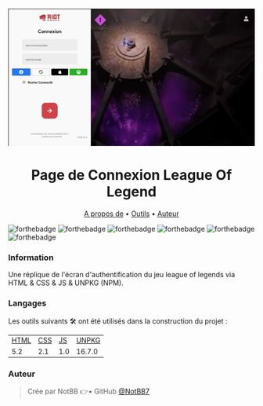 <p align="center">
    <img alt="Readme" title="Readme GIF" src="./screen.png" />
</p>

<h1 align="center">Page de Connexion League Of Legend</h1>

<p align="center">
    <a href="#Information">A propos de</a> • 
    <a href="#Langages">Outils</a> • 
    <a href="#Auteur">Auteur</a> 
</p>

![forthebadge](https://img.shields.io/badge/HTML5-E34F26?style=for-the-badge&logo=html5&logoColor=white) ![forthebadge](https://img.shields.io/badge/CSS3-1572B6?style=for-the-badge&logo=css3&logoColor=white) ![forthebadge](https://img.shields.io/badge/JavaScript-F7DF1E?style=for-the-badge&logo=javascript&logoColor=black) ![forthebadge](https://img.shields.io/badge/Riot_Games-D32936?style=for-the-badge&logo=riot-games&logoColor=white)
![forthebadge](https://img.shields.io/badge/Visual_Studio-5C2D91?style=for-the-badge&logo=visual%20studio&logoColor=white) ![forthebadge](https://github-readme-stats.vercel.app/api?username={username}&theme=blue-green)

### Information

Une réplique de l'écran d'authentification du jeu league of legends via HTML & CSS & JS & UNPKG (NPM).


### Langages

Les outils suivants 🛠 ont été utilisés dans la construction du projet :

<table>
    <tr>
        <td><a href="https://html.com/">HTML</a></td>
        <td><a href="https://www.w3schools.com/css/">CSS</a></td>
        <td><a href="https://www.javascript.com/">JS</a></td>
        <td><a href="https://unpkg.com/">UNPKG</a></td>
    </tr>
    <tr>
        <td>5.2</td>
        <td>2.1</td>
        <td>1.0</td>
        <td>16.7.0</td>
    </tr>
</table>

### Auteur

> Crée par NotBB 👉• GitHub [@NotBB7](https://github.com/NotBB7)
